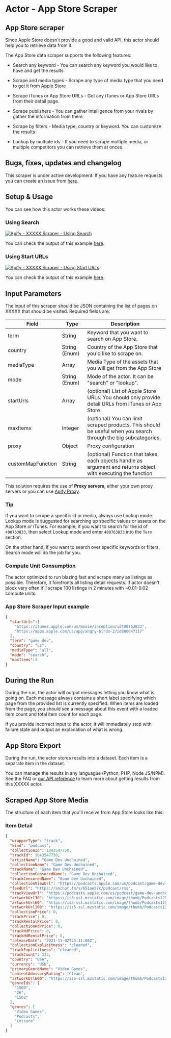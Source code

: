 # Actor - App Store Scraper

## App Store scraper

Since Apple Store doesn't provide a good and valid API, this actor should help you to retrieve data from it.

The App Store data scraper supports the following features:

-   Search any keyword - You can search any keyword you would like to have and get the results

-   Scrape and media types - Scrape any type of media type that you need to get it from Apple Store

-   Scrape iTunes or App Store URLs - Get any iTunes or App Store URLs from their detail page.

-   Scrape publishers - You can gather intelligence from your rivals by gather the information from them

-   Scrape by filters - Media type, country or keyword. You can customize the results

-   Lookup by multiple ids - If you need to scrape multiple media, or multiple competitors you can retrieve them at onces.

## Bugs, fixes, updates and changelog

This scraper is under active development. If you have any feature requests you can create an issue from [here](https://github.com/tugkan/appstore-scraper/issues).

## Setup & Usage

You can see how this actor works these videos:

### Using Search

[![Apify - XXXXX Scraper - Using Search](https://img.youtube.com/vi/7rpRBlIE--o/0.jpg)](https://www.youtube.com/watch?v=7rpRBlIE--o)

You can check the output of this example [here](https://api.apify.com/v2/datasets/AVTdGvcS2iOjDgAaV/items?clean=true&format=json).

### Using Start URLs

[![Apify - XXXXX Scraper - Using Start URLs](https://img.youtube.com/vi/ProePJ_1pwA/0.jpg)](https://www.youtube.com/watch?v=ProePJ_1pwA)

You can check the output of this example [here](https://api.apify.com/v2/datasets/yiZ9wm15WMTdmdH8L/items?clean=true&format=json).

## Input Parameters

The input of this scraper should be JSON containing the list of pages on XXXXX that should be visited. Required fields are:

| Field                | Type    | Description                                                                                                                                                                                                    |
| -------------------- | ------- | -------------------------------------------------------------------------------------------------------------------------------------------------------------------------------------------------------------- |
| term               | String  |  Keyword that you want to search on App Store.                                                                                                                                                       |
| country       | String (Enum) | Country of the App Store that you'd like to scrape on. |
| mediaType            | Array   |  Media Type of the assets that you will get from the App Store                                                                                                        |
| mode              | String (Enum) | Mode of the actor. It can be "search" or "lookup".                                                          |
| startUrls            | Array   | (optional) List of Apple Store URLs. You should only provide detail URLs from iTunes or App Store                                                                                                                 |
| maxItems             | Integer | (optional) You can limit scraped products. This should be useful when you search through the big subcategories.                                                                                                |
| proxy                | Object  | Proxy configuration                                                                                                                                                                                            |
| customMapFunction | String  | (optional) Function that takes each objects handle as argument and returns object with executing the function                                                                                                                     |

This solution requires the use of **Proxy servers**, either your own proxy servers or you can use [Apify Proxy](https://www.apify.com/docs/proxy).

### Tip
If you want to scrape a specific id or media, always use Lookup mode. Lookup mode is suggested for searching up specific values or assets on the App Store or iTunes. For example; if you want to search for the id of `400763833`, then select Lookup mode and enter `400763833` into the `Term` section.

On the other hand, if you want to search over specific keywords or filters, Search mode will do the job for you.


### Compute Unit Consumption

The actor optimized to run blazing fast and scrape many as listings as possible. Therefore, it forefronts all listing detail requests. If actor doesn't block very often it'll scrape 100 listings in 2 minutes with ~0.01-0.02 compute units.

### App Store Scraper Input example

```json
{
  "startUrls":[
    "https://itunes.apple.com/us/movie/inception/id400763833",
    "https://apps.apple.com/us/app/angry-birds-2/id880047117"
  ],
  "term": "game dev",
  "country": "us",
  "mediaType": "all",
  "mode": "search",
  "maxItems":3
}


```

## During the Run

During the run, the actor will output messages letting you know what is going on. Each message always contains a short label specifying which page from the provided list is currently specified.
When items are loaded from the page, you should see a message about this event with a loaded item count and total item count for each page.

If you provide incorrect input to the actor, it will immediately stop with failure state and output an explanation of what is wrong.

## App Store Export

During the run, the actor stores results into a dataset. Each item is a separate item in the dataset.

You can manage the results in any languague (Python, PHP, Node JS/NPM). See the FAQ or <a href="https://www.apify.com/docs/api" target="blank">our API reference</a> to learn more about getting results from this XXXXX actor.

## Scraped App Store Media

The structure of each item that you'll receive from App Store looks like this:

### Item Detail

```json
{
  "wrapperType": "track",
  "kind": "podcast",
  "collectionId": 1043547750,
  "trackId": 1043547750,
  "artistName": "Game Dev Unchained",
  "collectionName": "Game Dev Unchained",
  "trackName": "Game Dev Unchained",
  "collectionCensoredName": "Game Dev Unchained",
  "trackCensoredName": "Game Dev Unchained",
  "collectionViewUrl": "https://podcasts.apple.com/us/podcast/game-dev-unchained/id1043547750?uo=4",
  "feedUrl": "https://anchor.fm/s/651ae57c/podcast/rss",
  "trackViewUrl": "https://podcasts.apple.com/us/podcast/game-dev-unchained/id1043547750?uo=4",
  "artworkUrl30": "https://is5-ssl.mzstatic.com/image/thumb/Podcasts125/v4/3e/ea/04/3eea0406-7b9f-30f6-c626-6b9a4cef5597/mza_16385274979335913443.jpg/30x30bb.jpg",
  "artworkUrl60": "https://is5-ssl.mzstatic.com/image/thumb/Podcasts125/v4/3e/ea/04/3eea0406-7b9f-30f6-c626-6b9a4cef5597/mza_16385274979335913443.jpg/60x60bb.jpg",
  "artworkUrl100": "https://is5-ssl.mzstatic.com/image/thumb/Podcasts125/v4/3e/ea/04/3eea0406-7b9f-30f6-c626-6b9a4cef5597/mza_16385274979335913443.jpg/100x100bb.jpg",
  "collectionPrice": 0,
  "trackPrice": 0,
  "trackRentalPrice": 0,
  "collectionHdPrice": 0,
  "trackHdPrice": 0,
  "trackHdRentalPrice": 0,
  "releaseDate": "2021-11-02T23:11:00Z",
  "collectionExplicitness": "cleaned",
  "trackExplicitness": "cleaned",
  "trackCount": 332,
  "country": "USA",
  "currency": "USD",
  "primaryGenreName": "Video Games",
  "contentAdvisoryRating": "Clean",
  "artworkUrl600": "https://is5-ssl.mzstatic.com/image/thumb/Podcasts125/v4/3e/ea/04/3eea0406-7b9f-30f6-c626-6b9a4cef5597/mza_16385274979335913443.jpg/600x600bb.jpg",
  "genreIds": [
    "1509",
    "26",
    "1502"
  ],
  "genres": [
    "Video Games",
    "Podcasts",
    "Leisure"
  ]
}
```
